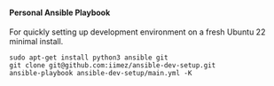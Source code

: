 #### Personal Ansible Playbook

For quickly setting up development environment on a fresh Ubuntu 22 minimal install.

```
sudo apt-get install python3 ansible git
git clone git@github.com:iimez/ansible-dev-setup.git
ansible-playbook ansible-dev-setup/main.yml -K
```